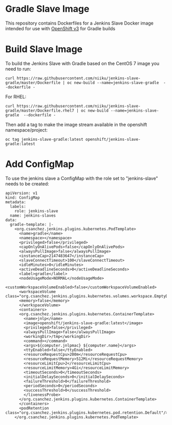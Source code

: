 Gradle Slave Image
====================

This repository contains Dockerfiles for a Jenkins Slave Docker image intended for 
use with [OpenShift v3](https://github.com/openshift/origin) for Gradle builds


# Build Slave Image 
To build the Jenkins Slave with Gradle based on the CentOS 7 image you need to run:
```
curl https://raw.githubusercontent.com/niiku/jenkins-slave-gradle/master/Dockerfile | oc new-build --name=jenkins-slave-gradle  --dockerfile -
```
For RHEL:
```
curl https://raw.githubusercontent.com/niiku/jenkins-slave-gradle/master/Dockerfile.rhel7 | oc new-build --name=jenkins-slave-gradle  --dockerfile -
```
Then add a tag to make the image stream available in the openshift namespace/project:
```
oc tag jenkins-slave-gradle:latest openshift/jenkins-slave-gradle:latest
```
# Add ConfigMap
To use the jenkins slave a ConfigMap with the role set to "jenkins-slave" needs to be created:
```
apiVersion: v1
kind: ConfigMap
metadata:
  labels:
    role: jenkins-slave
  name: jenkins-slaves
data:
  gradle-template: |-
    <org.csanchez.jenkins.plugins.kubernetes.PodTemplate>
      <name>gradle</name>
      <namespace></namespace>
      <privileged>false</privileged>
      <capOnlyOnAlivePods>false</capOnlyOnAlivePods>
      <alwaysPullImage>false</alwaysPullImage>
      <instanceCap>2147483647</instanceCap>
      <slaveConnectTimeout>100</slaveConnectTimeout>
      <idleMinutes>0</idleMinutes>
      <activeDeadlineSeconds>0</activeDeadlineSeconds>
      <label>gradle</label>
      <nodeUsageMode>NORMAL</nodeUsageMode>
      <customWorkspaceVolumeEnabled>false</customWorkspaceVolumeEnabled>
      <workspaceVolume class="org.csanchez.jenkins.plugins.kubernetes.volumes.workspace.EmptyDirWorkspaceVolume">
      <memory>false</memory>
      </workspaceVolume>
      <containers>
      <org.csanchez.jenkins.plugins.kubernetes.ContainerTemplate>
        <name>jnlp</name>
        <image>openshift/jenkins-slave-gradle:latest</image>
        <privileged>false</privileged>
        <alwaysPullImage>false</alwaysPullImage>
        <workingDir>/tmp</workingDir>
        <command></command>
        <args>${computer.jnlpmac} ${computer.name}</args>
        <ttyEnabled>false</ttyEnabled>
        <resourceRequestCpu>200m</resourceRequestCpu>
        <resourceRequestMemory>512Mi</resourceRequestMemory>
        <resourceLimitCpu>2</resourceLimitCpu>
        <resourceLimitMemory>4Gi</resourceLimitMemory>
        <timeoutSeconds>0</timeoutSeconds>
        <initialDelaySeconds>0</initialDelaySeconds>
        <failureThreshold>0</failureThreshold>
        <periodSeconds>0</periodSeconds>
        <successThreshold>0</successThreshold>
        </livenessProbe>
      </org.csanchez.jenkins.plugins.kubernetes.ContainerTemplate>
      </containers>
      <podRetention class="org.csanchez.jenkins.plugins.kubernetes.pod.retention.Default"/>
    </org.csanchez.jenkins.plugins.kubernetes.PodTemplate>
```
